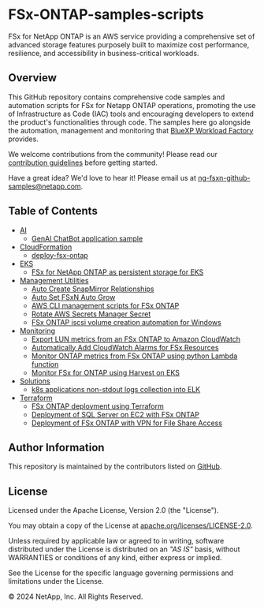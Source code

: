 # FSx-ONTAP-samples-scripts

FSx for NetApp ONTAP is an AWS service providing a comprehensive set of advanced storage features purposely
built to maximize cost performance, resilience, and accessibility in business-critical workloads.

## Overview

This GitHub repository contains comprehensive code samples and automation scripts for FSx for Netapp ONTAP operations,
promoting the use of Infrastructure as Code (IAC) tools and encouraging developers to extend the product's
functionalities through code. The samples here go alongside the automation, management and monitoring that
[BlueXP Workload Factory](https://www.netapp.com/bluexp/workload-factory/) provides.

We welcome contributions from the community! Please read our [contribution guidelines](CONTRIBUTING.md) before getting started.

Have a great idea? We'd love to hear it! Please email us at [ng-fsxn-github-samples@netapp.com](mailto:ng-fsxn-github-samples@netapp.com).

## Table of Contents

* [AI](/AL)
    * [GenAI ChatBot application sample](/AI/GenAI-ChatBot-application-sample)
* [CloudFormation](/CloudFormation)
    * [deploy-fsx-ontap](/CloudFormation/deploy-fsx-ontap)
* [EKS](/EKS)
    * [FSx for NetApp ONTAP as persistent storage for EKS](/EKS/FSxN-as-PVC-for-EKS)
* [Management Utilities](/Management-Utilities)
    * [Auto Create SnapMirror Relationships](/Management-Utilities/auto_create_sm_relationships)
    * [Auto Set FSxN Auto Grow](/Management-Utilities/auto_set_fsxn_auto_grow)
    * [AWS CLI management scripts for FSx ONTAP](/Management-Utilities/fsx-ontap-aws-cli-scripts)
    * [Rotate AWS Secrets Manager Secret](/Management-Utilities/fsxn-rotate-secret)
    * [FSx ONTAP iscsi volume creation automation for Windows](/Management-Utilities/iscsi-vol-create-and-mount)
* [Monitoring](/Monitoring)
    * [Export LUN metrics from an FSx ONTAP to Amazon CloudWatch](/Monitoring/LUN-monitoring)
    * [Automatically Add CloudWatch Alarms for FSx Resources](/Monitoring/auto-add-cw-alarms)
    * [Monitor ONTAP metrics from FSx ONTAP using python Lambda function](/Monitoring/monitor-ontap-services)
    * [Monitor FSx for ONTAP using Harvest on EKS](/Monitoring/monitor_fsxn_harvest_on_eks)
* [Solutions](/Solutions)
    * [k8s applications non-stdout logs collection into ELK](/Solutions/EKS-logs-to-ELK)
* [Terraform](/Terraform)
    * [FSx ONTAP deployment using Terraform](/Terraform/deploy-fsx-ontap)
    * [Deployment of SQL Server on EC2 with FSx ONTAP](/Terraform/deploy-fsx-ontap-sqlserver)
    * [Deployment of FSx ONTAP with VPN for File Share Access](/Terraform/deploy-fsx-ontap-fileshare-access)

## Author Information

This repository is maintained by the contributors listed on [GitHub](https://github.com/NetApp/FSx-ONTAP-samples-scripts/graphs/contributors).

## License

Licensed under the Apache License, Version 2.0 (the "License").

You may obtain a copy of the License at [apache.org/licenses/LICENSE-2.0](http://www.apache.org/licenses/LICENSE-2.0).

Unless required by applicable law or agreed to in writing, software distributed under the License
is distributed on an _"AS IS"_ basis, without WARRANTIES or conditions of any kind, either express or implied.

See the License for the specific language governing permissions and limitations under the License.

© 2024 NetApp, Inc. All Rights Reserved.
